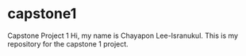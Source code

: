 # capstone1
Capstone Project 1
Hi, my name is Chayapon Lee-Isranukul. This is my repository for the capstone 1 project. 
